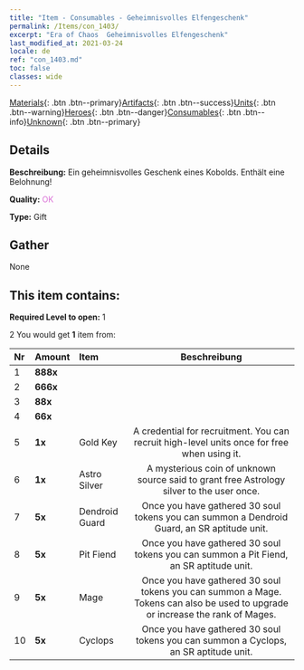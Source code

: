 ```yaml
---
title: "Item - Consumables - Geheimnisvolles Elfengeschenk"
permalink: /Items/con_1403/
excerpt: "Era of Chaos  Geheimnisvolles Elfengeschenk"
last_modified_at: 2021-03-24
locale: de
ref: "con_1403.md"
toc: false
classes: wide
---
```

 [Materials](/de/Items/){: .btn .btn--primary}[Artifacts](/de/Items/Artifacts/){: .btn .btn--success}[Units](/de/Items/Units/){: .btn .btn--warning}[Heroes](/de/Items/Heroes/){: .btn .btn--danger}[Consumables](/de/Items/Consumables/){: .btn .btn--info}[Unknown](/de/Items/Unknown/){: .btn .btn--primary}

## Details
 **Beschreibung:** Ein geheimnisvolles Geschenk eines Kobolds. Enthält eine Belohnung!

 **Quality:** <span style="color: #DA70D6">OK</span>

 **Type:** Gift

## Gather

  None

## This item contains:

 **Required Level to open:** 1

 2 You would get **1** item  from:

  | Nr | Amount |     Item    | Beschreibung |
  |:---|:-------|:------------|:-----------:|
  | 1 |  **888x** | <i class="fas fa-gem"/> |  | 
  | 2 |  **666x** | <i class="fas fa-gem"/> |  | 
  | 3 |  **88x** | <i class="fas fa-gem"/> |  | 
  | 4 |  **66x** | <i class="fas fa-gem"/> |  | 
  | 5 |  **1x** | Gold Key | A credential for recruitment. You can recruit high-level units once for free when using it.  | 
  | 6 |  **1x** | Astro Silver | A mysterious coin of unknown source said to grant free Astrology silver to the user once.  | 
  | 7 |  **5x** | Dendroid Guard | Once you have gathered 30 soul tokens you can summon a Dendroid Guard, an SR aptitude unit.  | 
  | 8 |  **5x** | Pit Fiend | Once you have gathered 30 soul tokens you can summon a Pit Fiend, an SR aptitude unit.  | 
  | 9 |  **5x** | Mage | Once you have gathered 30 soul tokens you can summon a Mage. Tokens can also be used to upgrade or increase the rank of Mages.  | 
  | 10 |  **5x** | Cyclops | Once you have gathered 30 soul tokens you can summon a Cyclops, an SR aptitude unit.  | 

